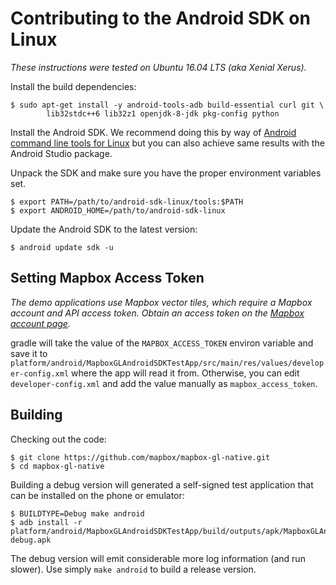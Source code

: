 # Contributing to the Android SDK on Linux

_These instructions were tested on Ubuntu 16.04 LTS (aka Xenial Xerus)._

Install the build dependencies:

```
$ sudo apt-get install -y android-tools-adb build-essential curl git \
        lib32stdc++6 lib32z1 openjdk-8-jdk pkg-config python
```

Install the Android SDK. We recommend doing this by way of [Android command line tools for Linux](http://developer.android.com/sdk/index.html) but you can also achieve same results with the Android Studio package.

Unpack the SDK and make sure you have the proper environment variables set.

```
$ export PATH=/path/to/android-sdk-linux/tools:$PATH
$ export ANDROID_HOME=/path/to/android-sdk-linux
```

Update the Android SDK to the latest version:

```
$ android update sdk -u
```

## Setting Mapbox Access Token

_The demo applications use Mapbox vector tiles, which require a Mapbox account and API access token. Obtain an access token on the [Mapbox account page](https://www.mapbox.com/studio/account/tokens/)._

gradle will take the value of the `MAPBOX_ACCESS_TOKEN` environ variable and save it to `platform/android/MapboxGLAndroidSDKTestApp/src/main/res/values/developer-config.xml` where the app will read it from.  Otherwise, you can edit `developer-config.xml` and add the value manually as `mapbox_access_token`.

## Building

Checking out the code:

```
$ git clone https://github.com/mapbox/mapbox-gl-native.git
$ cd mapbox-gl-native
```

Building a debug version will generated a self-signed test application that can be installed on the phone or emulator:

```
$ BUILDTYPE=Debug make android
$ adb install -r platform/android/MapboxGLAndroidSDKTestApp/build/outputs/apk/MapboxGLAndroidSDKTestApp-debug.apk 
```

The debug version will emit considerable more log information (and run slower). Use simply `make android` to build a release version.
